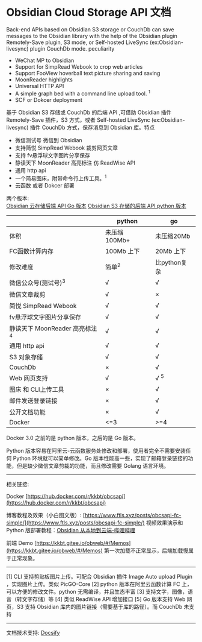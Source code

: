 # Obsidian Cloud Storage API 文档

Back-end APIs based on Obsidian S3 storage or CouchDb can save messages to the Obsidian library with the help of the Obsidian plugin Remotely-Save plugin, S3 mode, or Self-hosted LiveSync (ex:Obsidian-livesync) plugin CouchDb mode. peculiarity

- WeChat MP to Obsidian
- Support for SimpRead Webook to crop web articles
- Support FooView hoverball text picture sharing and saving
- MoonReader highlights
- Universal HTTP API
- A simple graph bed with a command line upload tool. <sup>1</sup>
- SCF or Dokcer deployment

基于 Obsidian S3 存储或 CouchDb 的后端 API ,可借助 Obsidian 插件 Remotely-Save 插件，S3 方式，或者 Self-hosted LiveSync (ex:Obsidian-livesync) 插件 CouchDb 方式，保存消息到 Obsidian 库。特点

- 微信测试号 微信到 Obsidian
- 支持简悦 SimpRead Webook 裁剪网页文章
- 支持 fv悬浮球文字图片分享保存
- 静读天下 MoonReader 高亮标注 仿 ReadWise API
- 通用 http api
- 一个简易图床，附带命令行上传工具。<sup>1</sup>
- 云函数 或者 Dokcer 部署


两个版本:  
[Obsidian 云存储后端 API Go 版本](https://gitee.com/kkbt/obcsapi-go)
[Obsidian S3 存储的后端 API python 版本](https://gitee.com/kkbt/obsidian-csapi)  


|                                          | python           | go             |
| ---------------------------------------- | ---------------- | -------------- |
| 体积                                     | 未压缩 100Mb+    | 未压缩20Mb     |
| FC函数计算内存                           | 100Mb 上下       | 20Mb  上下     |
| 修改难度                                 | 简单<sup>2</sup> | 比python复杂   |
| 微信公众号(测试号)<sup>3</sup>           | √                | √              |
| 微信文章裁剪                             | √                | ×              |
| 简悦 SimpRead Webook                     | √                | √              |
| fv悬浮球文字图片分享保存                 | √                | √              |
| 静读天下 MoonReader 高亮标注<sup>4</sup> | √                | √              |
| 通用 http api                            | √                | √              |
| S3 对象存储                              | √                | √              |
| CouchDb                                  | ×                | √              |
| Web 网页支持                             | √                | √ <sup>5</sup> |
| 图床  和 CLI上传工具                     | ×                | √              |
| 邮件发送登录链接                         | ×                | √              |
| 公开文档功能                             | ×                | √              |
| Docker                                   | <=3              | >=4            |

Docker 3.0 之前的是 python 版本，之后的是 Go 版本。

Python 版本容易在阿里云-云函数服务处修改和部署，使用者完全不需要安装任何 Python 环境就可以简单修改。Go 版本性能高一些，实现了邮箱登录链接的功能，但是缺少微信文章剪裁的功能，而且修改需要 Golang 语言环境。

---

相关链接:

Docker [https://hub.docker.com/r/kkbt/obcsapi](https://hub.docker.com/r/kkbt/obcsapi)

博客教程及效果（小白图文版）: [https://www.ftls.xyz/posts/obcsapi-fc-simple/](https://www.ftls.xyz/posts/obcsapi-fc-simple/)
视频效果演示和 Python 版部署教程：[Obsidian 从本地到云端-哔哩哔哩](https://b23.tv/uJFvw3A)

前端 Demo [https://kkbt.gitee.io/obweb/#/Memos](https://kkbt.gitee.io/obweb/#/Memos) 第一次加载不正常显示，后端加载慢属于正常现象。


---

[1] CLI 支持剪贴板图片上传。可配合 Obsidian 插件 Image Auto upload Plugin ，实现图片上传。类似 PicGO-Core
[2] python 版本在阿里云函数计算 FC 上，可以方便的修改文件。python 无需编译，并且生态丰富
[3] 支持文字，图像，语音（转文字存储）等
[4] 类似 ReadWise API 增加接口
[5] Go 版本支持 Web 网页，S3 支持 Obsidian 库内的图片链接（需要基于库的路径）。而 CouchDb 未支持

---

文档技术支持: [Docsify](https://docsify.js.org/#/)